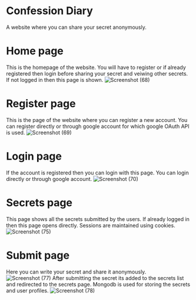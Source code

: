 # Confession Diary
A website where you can share your secret anonymously.
# Home page
This is the homepage of the website. You will have to register or if already registered then login before sharing your secret and veiwing other secrets.
If not logged in then this page is shown. 
![Screenshot (68)](https://user-images.githubusercontent.com/76557549/126077538-476f3d43-066f-45f1-955b-5a2c0af2a827.png)
# Register page
This is the page of the website where you can register a new account. You can register directly or through google account for which google OAuth API is used.
![Screenshot (69)](https://user-images.githubusercontent.com/76557549/126077794-3f415656-68b8-43ae-a9c0-4075e9201ba6.png)
# Login page
If the account is registered then you can login with this page. You can login directly or through google account.
![Screenshot (70)](https://user-images.githubusercontent.com/76557549/126077698-15d8bbc2-03b8-4e5d-9b34-a245a5356ec8.png)
# Secrets page
This page shows all the secrets submitted by the users. If already logged in then this page opens directly. Sessions are maintained using cookies.
![Screenshot (75)](https://user-images.githubusercontent.com/76557549/126077747-38967684-8098-4874-baf5-cda1d3ddc67e.png)
# Submit page
Here you can write your secret and share it anonymously.
![Screenshot (77)](https://user-images.githubusercontent.com/76557549/126079070-930d178d-5813-4f0a-9187-fe713860ca9c.png)
After submitting the secret its added to the secrets list and redirected to the secrets page.
Mongodb is used for storing the secrets and user profiles.
![Screenshot (78)](https://user-images.githubusercontent.com/76557549/126079073-5d76dd50-16e3-4f0e-9be6-02efe3b64ded.png)

